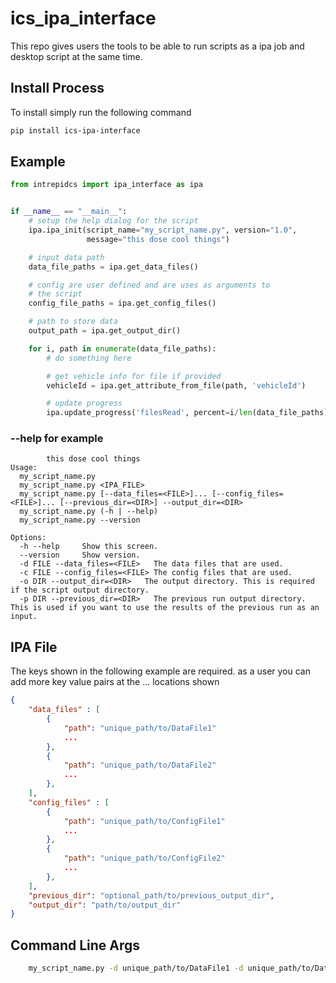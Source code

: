 # ics_ipa_interface

This repo gives users the tools to be able to run scripts as a ipa job and desktop script at the same time.

## Install Process

To install simply run the following command

```sh
pip install ics-ipa-interface
```

## Example

```python
from intrepidcs import ipa_interface as ipa


if __name__ == "__main__":
    # setup the help dialog for the script
    ipa.ipa_init(script_name="my_script_name.py", version="1.0",
                 message="this dose cool things")

    # input data path
    data_file_paths = ipa.get_data_files()

    # config are user defined and are uses as arguments to
    # the script
    config_file_paths = ipa.get_config_files()

    # path to store data
    output_path = ipa.get_output_dir()

    for i, path in enumerate(data_file_paths):
        # do something here

        # get vehicle info for file if provided
        vehicleId = ipa.get_attribute_from_file(path, 'vehicleId')

        # update progress
        ipa.update_progress('filesRead', percent=i/len(data_file_paths))
```

### --help for example

```
        this dose cool things
Usage:
  my_script_name.py
  my_script_name.py <IPA_FILE>
  my_script_name.py [--data_files=<FILE>]... [--config_files=<FILE>]... [--previous_dir=<DIR>] --output_dir=<DIR>
  my_script_name.py (-h | --help)
  my_script_name.py --version

Options:
  -h --help     Show this screen.
  --version     Show version.
  -d FILE --data_files=<FILE>   The data files that are used.
  -c FILE --config_files=<FILE> The config files that are used.
  -o DIR --output_dir=<DIR>   The output directory. This is required if the script output directory.
  -p DIR --previous_dir=<DIR>   The previous run output directory. This is used if you want to use the results of the previous run as an input.
```

## IPA File
The keys shown in the following example are required. as a user you can add more key value pairs at the ... locations shown

```json
{
    "data_files" : [
        {
            "path": "unique_path/to/DataFile1"
            ...
        },
        {
            "path": "unique_path/to/DataFile2"
            ...
        },
    ],
    "config_files" : [
        {
            "path": "unique_path/to/ConfigFile1"
            ...
        },
        {
            "path": "unique_path/to/ConfigFile2"
            ...
        },
    ],
    "previous_dir": "optional_path/to/previous_output_dir",
    "output_dir": "path/to/output_dir"
}
```


## Command Line Args

```sh
    my_script_name.py -d unique_path/to/DataFile1 -d unique_path/to/DataFile2 -c unique_path/to/ConfigFile1 -o output/dir -p previous/dir
```